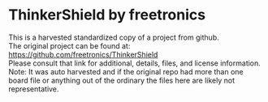 
# ThinkerShield by freetronics  
This is a harvested standardized copy of a project from github.  
The original project can be found at:  
https://github.com/freetronics/ThinkerShield  
Please consult that link for additional, details, files, and license information.  
Note: It was auto harvested and if the original repo had more than one board file or anything out of the ordinary the files here are likely not representative.  
    